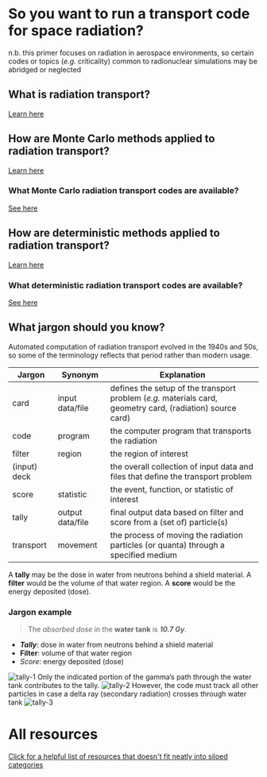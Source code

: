 # So you want to run a transport code for space radiation?
n.b. this primer focuses on radiation in aerospace environments, so certain codes or topics (_e.g._ criticality) common to radionuclear simulations may be abridged or neglected

## What is radiation transport?
[Learn here](./transport.html)

## How are Monte Carlo methods applied to radiation transport?
[Learn here](./montecarlo/explainer.html)

### What Monte Carlo radiation transport codes are available?
[See here](./montecarlo/codes.html)

## How are deterministic methods applied to radiation transport?
[Learn here](./deterministic/explainer.html)

### What deterministic radiation transport codes are available?
[See here](./deterministic/codes.html)

## What jargon should you know?
Automated computation of radiation transport evolved in the 1940s and 50s, so some of the terminology reflects that period rather than modern usage.

| Jargon | Synonym | Explanation |
| ------ | ------- | ----------- |
| card | input data/file | defines the setup of the transport problem (*e.g.* materials card, geometry card, (radiation) source card)
| code | program | the computer program that transports the radiation |
| filter | region | the region of interest |
| (input) deck | | the overall collection of input data and files that define the transport problem |
| score | statistic | the event, function, or statistic of interest |
| tally | output data/file | final output data based on filter and score from a (set of) particle(s) |
| transport | movement | the process of moving the radiation particles (or quanta) through a specified medium |

A **tally** may be the dose in water from neutrons behind a shield material.
A **filter** would be the volume of that water region.
A **score** would be the energy deposited (dose).

### Jargon example
> The *absorbed dose* in the **water tank** is ***10.7 Gy***.
+ ***Tally***: dose in water from neutrons behind a shield material
+ **Filter**: volume of that water region
+ *Score*: energy deposited (dose)


![tally-1](https://user-images.githubusercontent.com/78624429/152056666-e0407e1f-c786-4833-a78f-2a8a27d25e5c.svg)
Only the indicated portion of the gamma’s path through the water tank contributes to the tally.
![tally-2](https://user-images.githubusercontent.com/78624429/152056672-2df5e09b-d774-45f1-9bba-7ef43f838613.svg)
However, the code must track all other particles in case a delta ray (secondary radiation) crosses through water tank
![tally-3](https://user-images.githubusercontent.com/78624429/152056677-1ed2d261-95c3-499f-8561-faccd69b2ec7.svg)


# All resources
[Click for a helpful list of resources that doesn't fit neatly into siloed categories](./collated.html)
